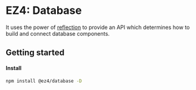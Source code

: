 # EZ4: Database

It uses the power of [reflection](../reflection/) to provide an API which determines how to build and connect database components.

## Getting started

#### Install

```sh
npm install @ez4/database -D
```
